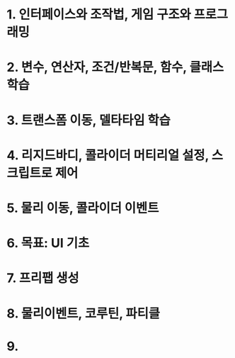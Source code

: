 # 1. 인터페이스와 조작법, 게임 구조와 프로그래밍
# 2. 변수, 연산자, 조건/반복문, 함수, 클래스 학습
# 3. 트랜스폼 이동, 델타타임 학습
# 4. 리지드바디, 콜라이더 머티리얼 설정, 스크립트로 제어
# 5. 물리 이동, 콜라이더 이벤트
# 6. 목표: UI 기초
# 7. 프리팹 생성
# 8. 물리이벤트, 코루틴, 파티클
# 9.
